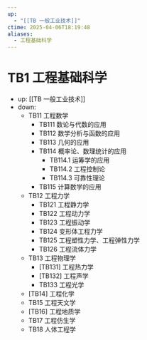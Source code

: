 ```yaml
---
up:
  - "[[TB 一般工业技术]]"
ctime: 2025-04-06T18:19:48
aliases:
  - 工程基础科学
---
```


# TB1 工程基础科学

- up: [[TB 一般工业技术]]
- down:	
	- TB11 工程数学
		- TB111 数论与代数的应用
		- TB112 数学分析与函数的应用
		- TB113 几何的应用
		- TB114 概率论、数理统计的应用
			- TB114.1 运筹学的应用
			- TB114.2 工程控制论
			- TB114.3 可靠性理论
		- TB115 计算数学的应用
	- TB12 工程力学
		- TB121 工程静力学
		- TB122 工程动力学
		- TB123 工程振动学
		- TB124 变形体工程力学
		- TB125 工程塑性力学、工程弹性力学
		- TB126 工程流体力学
	- TB13 工程物理学
		- [TB131] 工程热力学
		- [TB132] 工程声学
		- TB133 工程光学
	- [TB14] 工程化学
	- TB15 工程天文学
	- [TB16] 工程地质学
	- TB17 工程仿生学
	- TB18 人体工程学
	
